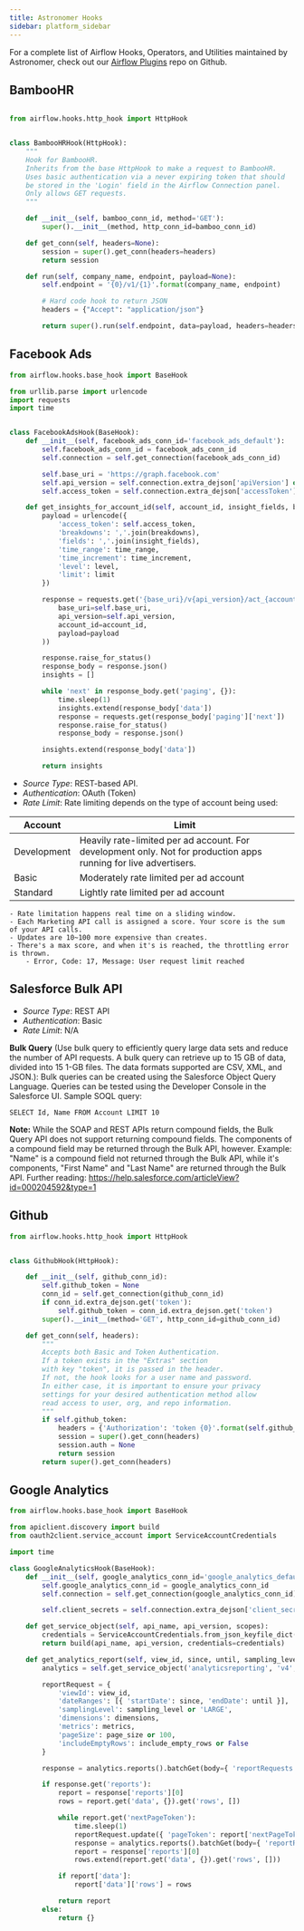 ```yaml
---
title: Astronomer Hooks
sidebar: platform_sidebar
---
```


For a complete list of Airflow Hooks, Operators, and Utilities maintained by Astronomer, check out our [Airflow Plugins](https://github.com/airflow-plugins?utf8=%E2%9C%93&q=&type=&language=) repo on Github.


## BambooHR

```python

from airflow.hooks.http_hook import HttpHook


class BambooHRHook(HttpHook):
    """
    Hook for BambooHR.
    Inherits from the base HttpHook to make a request to BambooHR.
    Uses basic authentication via a never expiring token that should
    be stored in the 'Login' field in the Airflow Connection panel.
    Only allows GET requests.
    """

    def __init__(self, bamboo_conn_id, method='GET'):
        super().__init__(method, http_conn_id=bamboo_conn_id)

    def get_conn(self, headers=None):
        session = super().get_conn(headers=headers)
        return session

    def run(self, company_name, endpoint, payload=None):
        self.endpoint = '{0}/v1/{1}'.format(company_name, endpoint)

        # Hard code hook to return JSON
        headers = {"Accept": "application/json"}

        return super().run(self.endpoint, data=payload, headers=headers)
```

## Facebook Ads
```python
from airflow.hooks.base_hook import BaseHook

from urllib.parse import urlencode
import requests
import time


class FacebookAdsHook(BaseHook):
    def __init__(self, facebook_ads_conn_id='facebook_ads_default'):
        self.facebook_ads_conn_id = facebook_ads_conn_id
        self.connection = self.get_connection(facebook_ads_conn_id)

        self.base_uri = 'https://graph.facebook.com'
        self.api_version = self.connection.extra_dejson['apiVersion'] or '2.10'
        self.access_token = self.connection.extra_dejson['accessToken'] or self.connection.password

    def get_insights_for_account_id(self, account_id, insight_fields, breakdowns, time_range, time_increment='all_days', level='ad', limit=100):
        payload = urlencode({
            'access_token': self.access_token,
            'breakdowns': ','.join(breakdowns),
            'fields': ','.join(insight_fields),
            'time_range': time_range,
            'time_increment': time_increment,
            'level': level,
            'limit': limit
        })

        response = requests.get('{base_uri}/v{api_version}/act_{account_id}/insights?{payload}'.format(
            base_uri=self.base_uri,
            api_version=self.api_version,
            account_id=account_id,
            payload=payload
        ))

        response.raise_for_status()
        response_body = response.json()
        insights = []

        while 'next' in response_body.get('paging', {}):
            time.sleep(1)
            insights.extend(response_body['data'])
            response = requests.get(response_body['paging']['next'])
            response.raise_for_status()
            response_body = response.json()

        insights.extend(response_body['data'])

        return insights
```

- _Source Type_: REST-based API.
- _Authentication_: OAuth (Token)
- _Rate Limit_: Rate limiting depends on the type of account being used:

|Account     |Limit   |
|---------|------------------|
|Development   |Heavily rate-limited per ad account. For development only. Not for production apps running for live advertisers.             |
|Basic  |Moderately rate limited per ad account             |
|Standard   |Lightly rate limited per ad account             |

```
- Rate limitation happens real time on a sliding window.
- Each Marketing API call is assigned a score. Your score is the sum of your API calls.
- Updates are 10~100 more expensive than creates.
- There's a max score, and when it's is reached, the throttling error is thrown.
	- Error, Code: 17, Message: User request limit reached
```

## Salesforce Bulk API

- _Source Type_: REST API
- _Authentication_: Basic
- _Rate Limit_: N/A

**Bulk Query** (Use bulk query to efficiently query large data sets and reduce the number of API requests. A bulk query can retrieve up to 15 GB of data, divided into 15 1-GB files. The data formats supported are CSV, XML, and JSON.):
Bulk queries can be created using the Salesforce Object Query Language. Queries can be tested using the Developer Console in the Salesforce UI.
Sample SOQL query:
```
SELECT Id, Name FROM Account LIMIT 10
```
**Note:** While the SOAP and REST APIs return compound fields, the Bulk Query API does not support returning compound fields. The components of a compound field may be returned through the Bulk API, however. Example: "Name" is a compound field not returned through the Bulk API, while it's components, "First Name" and "Last Name" are returned through the Bulk API. Further reading: https://help.salesforce.com/articleView?id=000204592&type=1

## Github

```python
from airflow.hooks.http_hook import HttpHook


class GithubHook(HttpHook):

    def __init__(self, github_conn_id):
        self.github_token = None
        conn_id = self.get_connection(github_conn_id)
        if conn_id.extra_dejson.get('token'):
            self.github_token = conn_id.extra_dejson.get('token')
        super().__init__(method='GET', http_conn_id=github_conn_id)

    def get_conn(self, headers):
        """
        Accepts both Basic and Token Authentication.
        If a token exists in the "Extras" section
        with key "token", it is passed in the header.
        If not, the hook looks for a user name and password.
        In either case, it is important to ensure your privacy
        settings for your desired authentication method allow
        read access to user, org, and repo information.
        """
        if self.github_token:
            headers = {'Authorization': 'token {0}'.format(self.github_token)}
            session = super().get_conn(headers)
            session.auth = None
            return session
        return super().get_conn(headers)
```
## Google Analytics

```python
from airflow.hooks.base_hook import BaseHook

from apiclient.discovery import build
from oauth2client.service_account import ServiceAccountCredentials

import time

class GoogleAnalyticsHook(BaseHook):
    def __init__(self, google_analytics_conn_id='google_analytics_default'):
        self.google_analytics_conn_id = google_analytics_conn_id
        self.connection = self.get_connection(google_analytics_conn_id)

        self.client_secrets = self.connection.extra_dejson['client_secrets']

    def get_service_object(self, api_name, api_version, scopes):
        credentials = ServiceAccountCredentials.from_json_keyfile_dict(self.client_secrets, scopes)
        return build(api_name, api_version, credentials=credentials)

    def get_analytics_report(self, view_id, since, until, sampling_level, dimensions, metrics, page_size, include_empty_rows):
        analytics = self.get_service_object('analyticsreporting', 'v4', ['https://www.googleapis.com/auth/analytics.readonly'])

        reportRequest = {
            'viewId': view_id,
            'dateRanges': [{ 'startDate': since, 'endDate': until }],
            'samplingLevel': sampling_level or 'LARGE',
            'dimensions': dimensions,
            'metrics': metrics,
            'pageSize': page_size or 100,
            'includeEmptyRows': include_empty_rows or False
        }

        response = analytics.reports().batchGet(body={ 'reportRequests': [reportRequest] }).execute()

        if response.get('reports'):
            report = response['reports'][0]
            rows = report.get('data', {}).get('rows', [])

            while report.get('nextPageToken'):
                time.sleep(1)
                reportRequest.update({ 'pageToken': report['nextPageToken'] })
                response = analytics.reports().batchGet(body={ 'reportRequests': [reportRequest] }).execute()
                report = response['reports'][0]
                rows.extend(report.get('data', {}).get('rows', []))

            if report['data']:
                report['data']['rows'] = rows

            return report
        else:
            return {}
```


